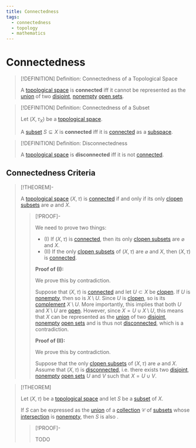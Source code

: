 ```yaml
---
title: Connectedness
tags:
  - connectedness
  - topology
  - mathematics
---
```


# Connectedness

>[!DEFINITION] Definition: Connectedness of a Topological Space
>
>A [topological space](../Topological%20Spaces.md) is **connected** iff it cannot be represented as the [union](../../Set%20Theory/Set%20Operations.md) of two [disjoint](../../Set%20Theory/Disjoint%20Sets.md), [nonempty](../../Set%20Theory/Sets.md) [open sets](../Topological%20Spaces.md).
>

>[!DEFINITION] Definition: Connectedness of a Subset
>
>Let $(X, \tau_X)$ be a [topological space](../Topological%20Spaces.md).
>
>A [subset](../../Set%20Theory/Sets.md) $S \subseteq X$ is **connected** iff it is [connected](./index.md) as a [subspace](../Topological%20Subspaces.md).
>

>[!DEFINITION] Definition: Disconnectedness
>
>A [topological space](../Topological%20Spaces.md) is **disconnected** iff it is not [connected](./index.md).
>

## Connectedness Criteria

>[!THEOREM]-
>
>A [topological space](../Topological%20Spaces.md) $(X, \tau)$ is [connected](./index.md) if and only if its only [clopen subsets](../Topological%20Spaces.md) are $\varnothing$ and $X$.
>
>>[!PROOF]-
>>
>>We need to prove two things:
>>- (I) If $(X, \tau)$ is [connected](./index.md), then its only [clopen subsets](../Topological%20Spaces.md) are $\varnothing$ and $X$.
>>- (II) If the only [clopen subsets](../Topological%20Spaces.md) of $(X, \tau)$ are $\varnothing$ and $X$, then $(X, \tau)$ is [connected](./index.md).
>>
>>**Proof of (I):**
>>
>>We prove this by contradiction.
>>
>>Suppose that $(X, \tau)$ is [connected](./index.md) and let $U \subset X$ be [clopen](../Topological%20Spaces.md). If $U$ is [nonempty](../../Set%20Theory/Sets.md), then so is $X \setminus U$. Since $U$ is [clopen](../Topological%20Spaces.md), so is its [complement](../../Set%20Theory/Complement.md) $X \setminus U$.  More importantly, this implies that both $U$ and $X \setminus U$ are [open](../Topological%20Spaces.md). However, since $X = U \cup X\setminus U$, this means that $X$ can be represented as the [union](../../Set%20Theory/Set%20Operations.md) of two [disjoint](../../Set%20Theory/Disjoint%20Sets.md), [nonempty](../../Set%20Theory/Sets.md) [open sets](../Topological%20Spaces.md) and is thus not [disconnected](./index.md), which is a contradiction.
>>
>>**Proof of (II):**
>>
>>We prove this by contradiction.
>>
>>Suppose that the only [clopen subsets](../Topological%20Spaces.md) of $(X, \tau)$ are $\varnothing$ and $X$. Assume that $(X, \tau)$ is [disconnected](./index.md), i.e. there exists two [disjoint](../../Set%20Theory/Disjoint%20Sets.md), [nonempty](../../Set%20Theory/Sets.md) [open sets](../Topological%20Spaces.md) $U$ and $V$ such that $X = U \cup V$.
>>
>>
>

>[!THEOREM]
>
>Let $(X, \tau)$ be a [topological space](../Topological%20Spaces.md) and let $S$ be a [subset](../../Set%20Theory/Sets.md) of $X$.
>
>If $S$ can be expressed as the [union](../../Set%20Theory/Collections/Operations%20with%20Collections.md) of a [collection](../../Set%20Theory/Collections/Collections.md) $\mathcal{C}$ of [](index.md#^connected-subset) [subsets](../../Set%20Theory/Sets.md) whose [intersection](../../Set%20Theory/Collections/Operations%20with%20Collections.md) is [nonempty](../../Set%20Theory/Sets.md),  then $S$ is also [](index.md#^connected-subset).
>
>>[!PROOF]-
>>
>>TODO
>>
>